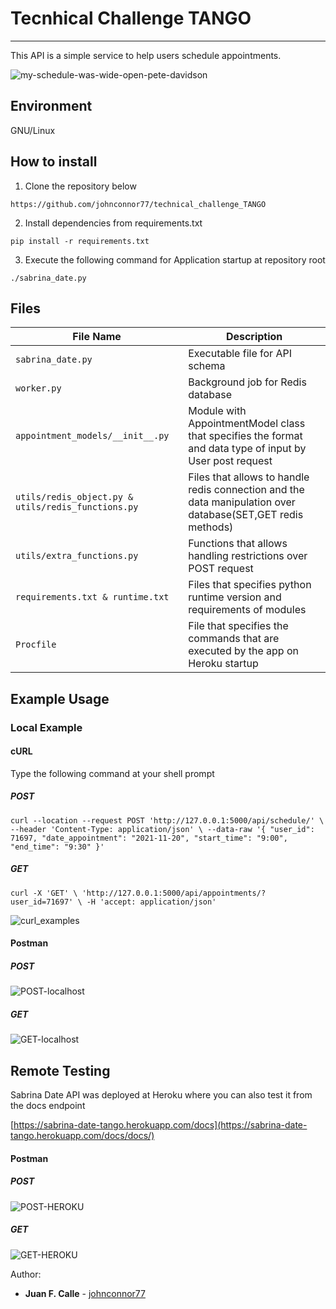 # Tecnhical Challenge TANGO
 
---
This API is  a simple service to help users schedule appointments.



![my-schedule-was-wide-open-pete-davidson](https://user-images.githubusercontent.com/51679898/138545919-8dd69dfe-9a76-4f95-9fb0-b97f2e0db419.gif)

## Environment

GNU/Linux 


## How to install
1. Clone the repository below

`https://github.com/johnconnor77/technical_challenge_TANGO`

2. Install dependencies from requirements.txt

`pip install -r requirements.txt`

3. Execute the following command for Application startup at repository root

`./sabrina_date.py `



##  Files

File Name | Description
--- | ---
`sabrina_date.py` | Executable file for API schema 
`worker.py` | Background job for Redis database 
`appointment_models/__init__.py` |  Module with AppointmentModel  class that specifies the format and data type of input by User post request
`utils/redis_object.py & utils/redis_functions.py` | Files that allows to handle redis connection and the data manipulation over database(SET,GET redis methods)
`utils/extra_functions.py` | Functions that allows handling restrictions over POST request
`requirements.txt & runtime.txt` |  Files that specifies python runtime version and requirements of modules
`Procfile` |  File that specifies the commands that are executed by the app on Heroku startup

## Example Usage

### Local Example

#### cURL

Type the following command at your shell prompt

##### POST

`curl --location --request POST 'http://127.0.0.1:5000/api/schedule/' \
--header 'Content-Type: application/json' \
--data-raw '{
  "user_id": 71697,
  "date_appointment": "2021-11-20",
  "start_time": "9:00",
  "end_time": "9:30"
}'`

##### GET

`curl -X 'GET' \
  'http://127.0.0.1:5000/api/appointments/?user_id=71697' \
  -H 'accept: application/json'`


![curl_examples](https://user-images.githubusercontent.com/51679898/138545800-71762bb2-f739-4b4d-813a-326a28bb7d17.png)


#### Postman


##### POST


![POST-localhost](https://user-images.githubusercontent.com/51679898/138546083-f814677e-39a7-4db8-99cf-858cbe0d0f7d.png)


##### GET


![GET-localhost](https://user-images.githubusercontent.com/51679898/138546090-8f2176e4-948b-4703-8e0f-83f8f6270239.png)



## Remote Testing 

Sabrina Date API was deployed at Heroku where you can also test it from the docs endpoint

[https://sabrina-date-tango.herokuapp.com/docs](https://sabrina-date-tango.herokuapp.com/docs/docs/)


#### Postman


##### POST

![POST-HEROKU](https://user-images.githubusercontent.com/51679898/138546282-c24fca78-cb82-4ecd-9d1c-95d66c78ad03.png)


##### GET


![GET-HEROKU](https://user-images.githubusercontent.com/51679898/138546284-43c0d20f-093b-4f8d-97c4-7a585d82dc9b.png)


Author:

* **Juan F. Calle**  - [johnconnor77](https://github.com/johnconnor77)
